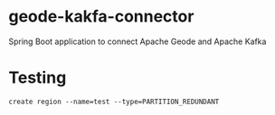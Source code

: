 # geode-kakfa-connector
Spring Boot application to connect Apache Geode and Apache Kafka



# Testing

    create region --name=test --type=PARTITION_REDUNDANT